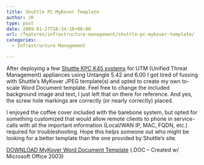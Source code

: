 ```yaml
---
title: Shuttle PC MyKover Template
author: JR
type: post
date: 2009-01-27T16:34:16+00:00
url: /features/infrastructure-management/shuttle-pc-mykover-template/
categories:
  - Infrastructure Management

---
```

After deploying a few <a title="Looking for Shuttle KPC K45 Systems? Look no further than Newegg." href="http://www.newegg.com/Product/Product.aspx?Item=N82E16856101069" target="_blank">Shuttle KPC K45 systems</a> for UTM (Unified Threat Management) appliances using Untangle 5.42 and 6.00 I got tired of fussing with Shuttle&#8217;s MyKover JPEG template(s) and opted to create my own to-scale Word Document template. Feel free to change the included background image and text, I just left that on there for reference. And yes, the screw hole markings are correctly (or nearly correctly) placed.

I enjoyed the coffee cover included with the barebone system, but opted for something customized that would allow remote clients to phone in service-calls with all the important information (Local/WAN IP, MAC, FQDN, etc.) required for troubleshooting. Hope this helps someone out who might be looking for a better template than the one provided by Shuttle&#8217;s site.

<a title="Click Here to start downloading the MyKover Shuttle Word Template" href="http://www.averageanalogs.com/v2/images/mykover_shuttle_template_public.doc" target="_self">DOWNLOAD MyKover Word Document Template</a> (.DOC &#8211; Created w/ Microsoft Office 2003)